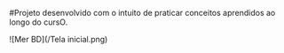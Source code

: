 #Projeto desenvolvido com o intuito de praticar conceitos aprendidos ao longo do cursO.

![Mer BD](/Tela inicial.png)
